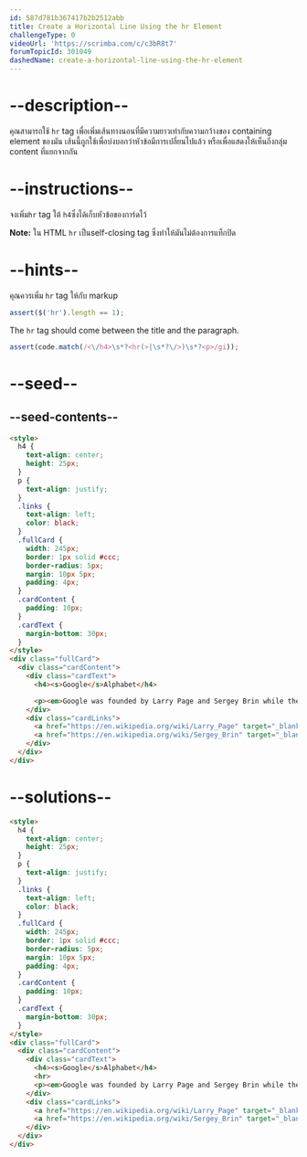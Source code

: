 ```yaml
---
id: 587d781b367417b2b2512abb
title: Create a Horizontal Line Using the hr Element
challengeType: 0
videoUrl: 'https://scrimba.com/c/c3bR8t7'
forumTopicId: 301049
dashedName: create-a-horizontal-line-using-the-hr-element
---
```


# --description--

คุณสามารถใช้ `hr` tag เพื่อเพิ่มเส้นทางนอนที่มีความยาวเท่ากับความกว้างของ containing element ของมัน
เส้นนี้ถูกใช้เพื่อบ่งบอกว่าหัวข้อมีการเปลี่ยนไปแล้ว หรือเพื่อแสดงให้เห็นถึงกลุ่ม content ที่แยกจากกัน

# --instructions--

จงเพิ่ม`hr` tag ใต้ `h4`ซึ่งได้เก็บหัวข้อของการ์ดไว้

**Note:** ใน HTML `hr` เป็นself-closing tag ซึ่งทำให้มันไม่ต้องการแท็กปิด

# --hints--

คุณควรเพิ่ม `hr` tag ให้กับ markup

```js
assert($('hr').length == 1);
```

The `hr` tag should come between the title and the paragraph.

```js
assert(code.match(/<\/h4>\s*?<hr(>|\s*?\/>)\s*?<p>/gi));
```

# --seed--

## --seed-contents--

```html
<style>
  h4 {
    text-align: center;
    height: 25px;
  }
  p {
    text-align: justify;
  }
  .links {
    text-align: left;
    color: black;
  }
  .fullCard {
    width: 245px;
    border: 1px solid #ccc;
    border-radius: 5px;
    margin: 10px 5px;
    padding: 4px;
  }
  .cardContent {
    padding: 10px;
  }
  .cardText {
    margin-bottom: 30px;
  }
</style>
<div class="fullCard">
  <div class="cardContent">
    <div class="cardText">
      <h4><s>Google</s>Alphabet</h4>

      <p><em>Google was founded by Larry Page and Sergey Brin while they were <u>Ph.D. students</u> at <strong>Stanford University</strong>.</em></p>
    </div>
    <div class="cardLinks">
      <a href="https://en.wikipedia.org/wiki/Larry_Page" target="_blank" class="links">Larry Page</a><br><br>
      <a href="https://en.wikipedia.org/wiki/Sergey_Brin" target="_blank" class="links">Sergey Brin</a>
    </div>
  </div>
</div>
```

# --solutions--

```html
<style>
  h4 {
    text-align: center;
    height: 25px;
  }
  p {
    text-align: justify;
  }
  .links {
    text-align: left;
    color: black;
  }
  .fullCard {
    width: 245px;
    border: 1px solid #ccc;
    border-radius: 5px;
    margin: 10px 5px;
    padding: 4px;
  }
  .cardContent {
    padding: 10px;
  }
  .cardText {
    margin-bottom: 30px;
  }
</style>
<div class="fullCard">
  <div class="cardContent">
    <div class="cardText">
      <h4><s>Google</s>Alphabet</h4>
      <hr>
      <p><em>Google was founded by Larry Page and Sergey Brin while they were <u>Ph.D. students</u> at <strong>Stanford University</strong>.</em></p>
    </div>
    <div class="cardLinks">
      <a href="https://en.wikipedia.org/wiki/Larry_Page" target="_blank" class="links">Larry Page</a><br><br>
      <a href="https://en.wikipedia.org/wiki/Sergey_Brin" target="_blank" class="links">Sergey Brin</a>
    </div>
  </div>
</div>
```
